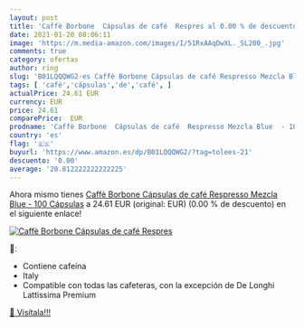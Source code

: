 ```yaml
---
layout: post
title: 'Caffè Borbone  Cápsulas de café  Respres al 0.00 % de descuento'
date: 2021-01-20 08:06:11
image: 'https://m.media-amazon.com/images/I/51RxAAqDwXL._SL200_.jpg'
comments: true
category: ofertas
author: ring
slug: 'B01LQQQWG2-es Caffè Borbone Cápsulas de café Respresso Mezcla Blue - 100...'
tags: [ 'café','cápsulas','de','café', ]
actualPrice: 24.61 EUR
currency: EUR
price: 24.61
comparePrice:  EUR
prodname: 'Caffè Borbone  Cápsulas de café  Respresso Mezcla Blue  - 100 Cápsulas'
country: 'es'
flag: '🇪🇸'
buyurl: 'https://www.amazon.es/dp/B01LQQQWG2/?tag=tolees-21'
descuento: '0.00'
average: '20.812222222222225'
---
```


Ahora mismo tienes [Caffè Borbone  Cápsulas de café  Respresso Mezcla Blue  - 100 Cápsulas](https://www.amazon.es/dp/B01LQQQWG2/?tag=tolees-21) a 24.61 EUR (original:  EUR) (0.00 %  de descuento) en el siguiente enlace!

[![Caffè Borbone  Cápsulas de café  Respres](https://m.media-amazon.com/images/I/51RxAAqDwXL._SL200_.jpg)](https://www.amazon.es/dp/B01LQQQWG2/?tag=tolees-21)

🔎:

- Contiene cafeína
- Italy
- Compatible con todas las cafeteras, con la excepción de De Longhi Lattissima Premium

[🛒 Visítala!!!](https://www.amazon.es/dp/B01LQQQWG2/?tag=tolees-21)
